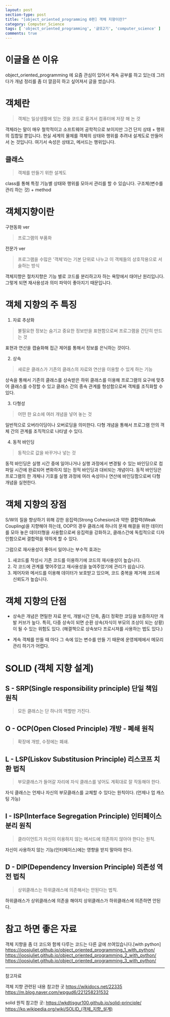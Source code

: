 ```yaml
---
layout: post
section-type: post
title: "[object_oriented_programming 0편] 객체 지향이란?"
category: Computer_Science
tags: [ 'object_oriented_programming', '글또2기', 'computer_science' ]
comments: true
---
```


# 이글을 쓴 이유
object_oriented_programming 에 요즘 관심이 있어서 계속 공부를 하고 있는데 그러다가 개념 정리를 좀 더 깔끔히 하고 싶어져서 글을 썼습니다.


# 객체란
> 객체는 일상생활에 있는 것을 코드로 옮겨서 컴퓨터에 저장 해 논 것

객체라는 말이 매우 철학적이고 소프트웨어 공학적으로 보이지만 그건 단지 상태 + 행위의 집합일 뿐입니다.
현실 세계의 물체를 객체의 상태와 행위를 추려내 설계도로 만들어서 논 것입니다.
여기서 속성은 상태고, 메서드는 행위입니다.

## 클래스
>객체를 만들기 위한 설계도

class를 통해 특정 기능별 상태와 행위를 모아서 관리를 할 수 있습니다.
구조체(변수를 관리 하는 것) + method


# 객체지향이란

구현동화 ver
> 프로그램의 부품화

전문가 ver
>프로그램을 수많은 '객체'라는 기본 단위로 나누고 이 객체들의 상호작용으로 서술하는 방식

객체지향은 절차지향은 기능 별로 코드를 분리하고자 하는 욕망에서 태어난 원리입니다. 그렇게 되면 재사용성과 의미 파악이 좋아지기 때문입니다.


# 객체 지향의 주 특징

1. 자료 추상화
>불필요한 정보는 숨기고 중요한 정보만을 표현함으로써 프로그램을 간단히 만드는 것

표현과 연산을 캡슐화해 접근 제어를 통해서 정보를 은닉하는 것이다.

2. 상속
> 새로운 클래스가 기존의 클래스의 자료와 연산을 이용할 수 있게 하는 기능

상속을 통해서 기존의 클래스를 상속받은 하위 클래스를 이용해 프로그램의 요구에 맞추어 클래스를 수정할 수 있고 클래스 간의 종속 관계를 형성함으로써 객체를 조직화할 수 있다.

3. 다형성
> 어떤 한 요소에 여러 개념을 넣어 놓는 것

일반적으로 오버라이딩이나 오버로딩을 의미한다. 다형 개념을 통해서 프로그램 안의 객체 간의 관계를 조직적으로 나타낼 수 있다.

4. 동적 바인딩
> 동적으로 값을 바꾸거나 넣는 것

동적 바인딩은 실행 시간 중에 일어나거나 실행 과정에서 변경될 수 있는 바인딩으로 컴파일 시간에 완료되어 변화하지 않는 정적 바인딩과 대비되는 개념이다. 동적 바인딩은 프로그램의 한 개체나 기호를 실행 과정에 여러 속성이나 연산에 바인딩함으로써 다형 개념을 실현한다.


# 객체 지향의 장점

S/W의 질을 향상하기 위해 강한 응집력(Strong Cohesion)과 약한 결합력(Weak Coupling)을 지향해야 하는데, OOP의 경우 클래스에 하나의 문제 해결을 위한 데이터를 모아 놓은 데이터형을 사용함으로써 응집력을 강화하고, 클래스간에 독립적으로 디자인함으로써 결합력을 약하게 할 수 있다.

그럼으로 재사용성이 좋아서 일어나는 부수적 효과는

1. 새코드를 작성시 기존 코드를 이용하기에 코드의 재사용성이 높습니다.
2. 각 코드에 관계를 맺어주었고 재사용성을 높여주었기에 관리가 쉽습니다.
3. 제어자와 메서드를 이용해 데이터가 보호받고 있으며, 코드 중복을 제거해 코드에 신뢰도가 높습니다.


# 객체 지향의 단점
- 상속은 개념은 면밀한 자료 분석, 개발시간 단축, 좀더 정확한 코딩을 보증하지만 개발 커브가 높다. 특히, 다중 상속이 되면 순환 상속(자식이 부모의 조상이 되는 상황)이 될 수 있는 위험도 있다. (해결책으로 상속보다 프로시져를 사용하는 법도 있다.)

- 계속 객체를 만들 때 마다 그 속에 있는 변수를 만들 기 때문에 운영체제에서 메모리 관리 하기가 어렵다.


# SOLID (객체 지향 설계)

## S - SRP(Single responsibility principle) 단일 책임 원칙
> 모든 클래스는 단 하나의 역할만 가진다.

## O - OCP(Open Closed Principle) 개방 - 폐쇄 원칙
> 확장에 개방, 수정에는 폐쇄.

## L - LSP(Liskov Substitusion Principle) 리스코프 치환 법칙
> 부모클래스가 들어갈 자리에 자식 클래스를 넣어도 계획대로 잘 작동해야 한다.

자식 클래스는 언제나 자신의 부모클래스를 교체할 수 있다는 원칙이다.
(언제나 업 캐스팅 가능)

## I - ISP(Interface Segregation Principle) 인터페이스 분리 원칙
> 클라이언트가 자신이 이용하지 않는 메서드에 의존하지 않아야 한다는 원칙.

자신이 사용하지 않는 기능(인터페이스)에는 영향을 받지 말아야 한다.

## D - DIP(Dependency Inversion Principle) 의존성 역전 법칙
> 상위클래스는 하위클래스에 의존해서는 안된다는 법칙.

하위클래스가 상위클래스에 의존을 해야지 상위클래스가 하위클래스에 의존하면 안된다.

# 참고 하면 좋은 자료

객체 지향을 좀 더 코드와 함께 다루는 코드는 다른 글에 쓰여있습니다.[with python]
https://joosjuliet.github.io/object_oriented_programming_1_with_python/
https://joosjuliet.github.io/object_oriented_programming_2_with_python/
https://joosjuliet.github.io/object_oriented_programming_3_with_python/


---

참고자료

객체 지향 관련된 내용 참고한 곳
https://wikidocs.net/22335
https://m.blog.naver.com/wpgud6/221258231532

solid 원칙 참고한 곳:
https://wkdtjsgur100.github.io/solid-principle/
https://ko.wikipedia.org/wiki/SOLID_(객체_지향_설계)
